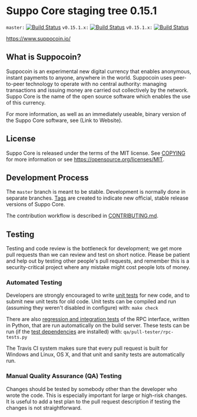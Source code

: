 Suppo Core staging tree 0.15.1
===============================

`master:` [![Build Status](https://travis-ci.org/codeclock/sc.svg?branch=master)](https://travis-ci.org/codeclock/sc) `v0.15.1.x:` [![Build Status](https://travis-ci.org/codeclock/sc.svg?branch=v0.15.1.x)](https://travis-ci.org/codeclock/sc/branches) `v0.15.1.x:` [![Build Status](https://travis-ci.org/codeclock/sc.svg?branch=v0.15.1.x)](https://travis-ci.org/codeclock/sc/branches)

https://www.suppocoin.io/


What is Suppocoin?
----------------

Suppocoin is an experimental new digital currency that enables anonymous, instant
payments to anyone, anywhere in the world. Suppocoin uses peer-to-peer technology
to operate with no central authority: managing transactions and issuing money
are carried out collectively by the network. Suppo Core is the name of the open
source software which enables the use of this currency.

For more information, as well as an immediately useable, binary version of
the Suppo Core software, see (Link to Website).


License
-------

Suppo Core is released under the terms of the MIT license. See [COPYING](COPYING) for more
information or see https://opensource.org/licenses/MIT.

Development Process
-------------------

The `master` branch is meant to be stable. Development is normally done in separate branches.
[Tags](https://github.com/codeclock/SC/tags) are created to indicate new official,
stable release versions of Suppo Core.

The contribution workflow is described in [CONTRIBUTING.md](CONTRIBUTING.md).

Testing
-------

Testing and code review is the bottleneck for development; we get more pull
requests than we can review and test on short notice. Please be patient and help out by testing
other people's pull requests, and remember this is a security-critical project where any mistake might cost people
lots of money.

### Automated Testing

Developers are strongly encouraged to write [unit tests](/doc/unit-tests.md) for new code, and to
submit new unit tests for old code. Unit tests can be compiled and run
(assuming they weren't disabled in configure) with: `make check`

There are also [regression and integration tests](/qa) of the RPC interface, written
in Python, that are run automatically on the build server.
These tests can be run (if the [test dependencies](/qa) are installed) with: `qa/pull-tester/rpc-tests.py`

The Travis CI system makes sure that every pull request is built for Windows
and Linux, OS X, and that unit and sanity tests are automatically run.

### Manual Quality Assurance (QA) Testing

Changes should be tested by somebody other than the developer who wrote the
code. This is especially important for large or high-risk changes. It is useful
to add a test plan to the pull request description if testing the changes is
not straightforward.

